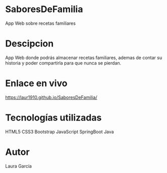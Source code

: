 # SaboresDeFamilia
App Web sobre recetas familiares

# Descipcion
App Web donde podrás almacenar recetas familiares, ademas de contar su historia y poder compartirla para que nunca se pierdan.

# Enlace en vivo
https://laur1910.github.io/SaboresDeFamilia/

# Tecnologías utilizadas
HTML5
CSS3
Bootstrap
JavaScript
SpringBoot
Java

# Autor
Laura García

